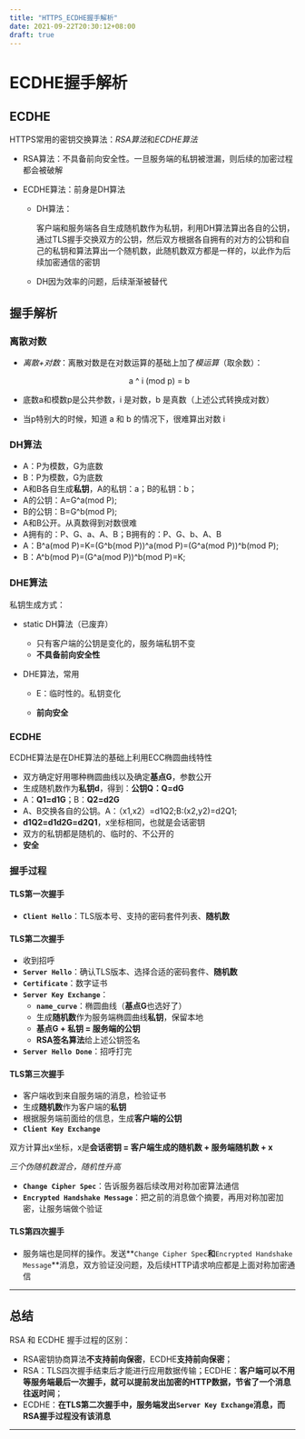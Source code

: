 ```yaml
---
title: "HTTPS_ECDHE握手解析"
date: 2021-09-22T20:30:12+08:00
draft: true
---
```


# ECDHE握手解析

## ECDHE

HTTPS常用的密钥交换算法：*RSA算法*和*ECDHE算法*

* RSA算法：不具备前向安全性。一旦服务端的私钥被泄漏，则后续的加密过程都会被破解

* ECDHE算法：前身是DH算法

  * DH算法：

    客户端和服务端各自生成随机数作为私钥，利用DH算法算出各自的公钥，通过TLS握手交换双方的公钥，然后双方根据各自拥有的对方的公钥和自己的私钥和算法算出一个随机数，此随机数双方都是一样的，以此作为后续加密通信的密钥

  * DH因为效率的问题，后续渐渐被替代

## 握手解析

### 离散对数

* *离散+对数*：离散对数是在对数运算的基础上加了*模运算*（取余数）：

  <center>a ^ i (mod p) = b</center>

* 底数a和模数p是公共参数，i 是对数，b 是真数（上述公式转换成对数）

* 当p特别大的时候，知道 a 和 b 的情况下，很难算出对数 i

### DH算法

* A：P为模数，G为底数
* B：P为模数，G为底数
* A和B各自生成**私钥**，A的私钥：a；B的私钥：b；
* A的公钥：A=G^a(mod P);
* B的公钥：B=G^b(mod P);
* A和B公开。从真数得到对数很难
* A拥有的：P、G、a、A、B；B拥有的：P、G、b、A、B
* A：B^a(mod P)=K=(G^b(mod P))^a(mod P)=(G^a(mod P))^b(mod P);
* B：A^b(mod P)=(G^a(mod P))^b(mod P)=K;

### DHE算法

私钥生成方式：

* static DH算法（已废弃）

  * 只有客户端的公钥是变化的，服务端私钥不变
  * **不具备前向安全性**

* DHE算法，常用

  * E：临时性的。私钥变化

  * **前向安全**

### ECDHE

ECDHE算法是在DHE算法的基础上利用ECC椭圆曲线特性

* 双方确定好用哪种椭圆曲线以及确定**基点G**，参数公开
* 生成随机数作为**私钥d**，得到：**公钥Q：Q=dG**
* A：**Q1=d1G**；B：**Q2=d2G**
* A、B交换各自的公钥。A：（x1,x2）=d1Q2;B:(x2,y2)=d2Q1;
* **d1Q2=d1d2G=d2Q1**，x坐标相同，也就是会话密钥
* 双方的私钥都是随机的、临时的、不公开的
* **安全**

### 握手过程

#### TLS第一次握手

* **`Client Hello`**：TLS版本号、支持的密码套件列表、**随机数**

#### TLS第二次握手

* 收到招呼
* **`Server Hello`**：确认TLS版本、选择合适的密码套件、**随机数**
* **`Certificate`**：数字证书
* **`Server Key Exchange`**：
  * **`name_curve`**：椭圆曲线（**基点G**也选好了）
  * 生成**随机数**作为服务端椭圆曲线**私钥**，保留本地
  * **基点G + 私钥 = 服务端的公钥**
  * **RSA签名算法**给上述公钥签名
* **`Server Hello Done`**：招呼打完

#### TLS第三次握手

* 客户端收到来自服务端的消息，检验证书
* 生成**随机数**作为客户端的**私钥**
* 根据服务端前面给的信息，生成**客户端的公钥**
* **`Client Key Exchange`**

双方计算出x坐标，x是**会话密钥 = 客户端生成的随机数 + 服务端随机数 + x**

*三个伪随机数混合，随机性升高*

* **`Change Cipher Spec`**：告诉服务器后续改用对称加密算法通信
* **`Encrypted Handshake Message`**：把之前的消息做个摘要，再用对称加密加密，让服务端做个验证

#### TLS第四次握手

* 服务端也是同样的操作。发送**`Change Cipher Spec`**和**`Encrypted Handshake Message`**消息，双方验证没问题，及后续HTTP请求响应都是上面对称加密通信

---

## 总结

RSA 和 ECDHE 握手过程的区别：

* RSA密钥协商算法**不支持前向保密**，ECDHE**支持前向保密**；
* RSA：TLS四次握手结束后才能进行应用数据传输；ECDHE：**客户端可以不用等服务端最后一次握手，就可以提前发出加密的HTTP数据，节省了一个消息往返时间**；
* ECDHE：**在TLS第二次握手中，服务端发出`Server Key Exchange`消息，而RSA握手过程没有该消息**

---

